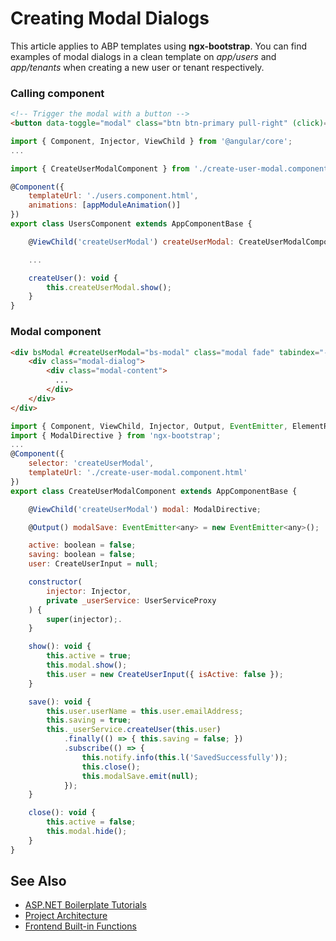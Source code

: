 # Creating Modal Dialogs
This article applies to ABP templates using __ngx-bootstrap__. You can find examples of modal dialogs in a clean template on _app/users_ and _app/tenants_ when creating a new user or tenant respectively.

### Calling component
```html
<!-- Trigger the modal with a button -->
<button data-toggle="modal" class="btn btn-primary pull-right" (click)="createUser()"><i class="fa fa-plus"></i> {{l('CreateNewUser')}}</button>
```

```javascript
import { Component, Injector, ViewChild } from '@angular/core';
...

import { CreateUserModalComponent } from './create-user-modal.component';

@Component({
    templateUrl: './users.component.html',
    animations: [appModuleAnimation()]
})
export class UsersComponent extends AppComponentBase {

    @ViewChild('createUserModal') createUserModal: CreateUserModalComponent;

    ...

    createUser(): void {
        this.createUserModal.show();
    }
}
```

### Modal component
```html
<div bsModal #createUserModal="bs-modal" class="modal fade" tabindex="-1" role="dialog" aria-labelledby="createUserModal" aria-hidden="true" [config]="{backdrop: 'static'}">
    <div class="modal-dialog">
        <div class="modal-content">
          ...
        </div>
    </div>
</div>
```

```javascript
import { Component, ViewChild, Injector, Output, EventEmitter, ElementRef } from '@angular/core';
import { ModalDirective } from 'ngx-bootstrap';
...
@Component({
    selector: 'createUserModal',
    templateUrl: './create-user-modal.component.html'
})
export class CreateUserModalComponent extends AppComponentBase {

    @ViewChild('createUserModal') modal: ModalDirective;

    @Output() modalSave: EventEmitter<any> = new EventEmitter<any>();

    active: boolean = false;
    saving: boolean = false;
    user: CreateUserInput = null;

    constructor(
        injector: Injector,
        private _userService: UserServiceProxy
    ) {
        super(injector);.
    }

    show(): void {
        this.active = true;
        this.modal.show();
        this.user = new CreateUserInput({ isActive: false });
    }

    save(): void {
        this.user.userName = this.user.emailAddress;
        this.saving = true;
        this._userService.createUser(this.user)
            .finally(() => { this.saving = false; })
            .subscribe(() => {
                this.notify.info(this.l('SavedSuccessfully'));
                this.close();
                this.modalSave.emit(null);
            });
    }

    close(): void {
        this.active = false;
        this.modal.hide();
    }
}
```


## See Also
* [ASP\.NET Boilerplate Tutorials](readme.md)
* [Project Architecture](projectarchitecture.md)
* [Frontend Built-in Functions](angularbuiltin.md)